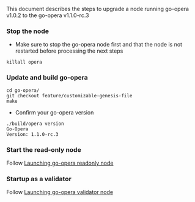 This document describes the steps to upgrade a node running go-opera v1.0.2 to the go-opera v1.1.0-rc.3

### Stop the node

- Make sure to stop the go-opera node first and that the node is not restarted before processing the next steps

```shell script
killall opera
```

### Update and build go-opera

```shell script
cd go-opera/
git checkout feature/customizable-genesis-file
make
```

- Confirm your go-opera version

```
./build/opera version
Go-Opera
Version: 1.1.0-rc.3
```

### Start the read-only node

Follow [Launching go-opera readonly node](docs/setup-readonly-node.sh)

### Startup as a validator

Follow [Launching go-opera validator node](docs/launch-validator.md)